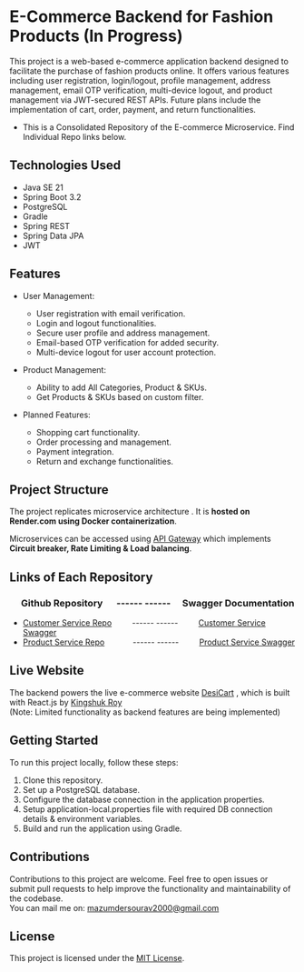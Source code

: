 # E-Commerce Backend for Fashion Products (In Progress)

This project is a web-based e-commerce application backend designed to facilitate the purchase of fashion products online. It offers various features including user registration, login/logout, profile management, address management, email OTP verification, multi-device logout, and product management via JWT-secured REST APIs. Future plans include the implementation of cart, order, payment, and return functionalities.

- This is a Consolidated Repository of the E-commerce  Microservice. Find Individual Repo links below.

## Technologies Used

- Java SE 21
- Spring Boot 3.2
- PostgreSQL
- Gradle
- Spring REST
- Spring Data JPA
- JWT

## Features

- User Management:

  - User registration with email verification.
  - Login and logout functionalities.
  - Secure user profile and address management.
  - Email-based OTP verification for added security.
  - Multi-device logout for user account protection.
- Product Management:
  - Ability to add All Categories, Product & SKUs.
  - Get Products & SKUs based on custom filter.
- Planned Features:
  - Shopping cart functionality.
  - Order processing and management.
  - Payment integration.
  - Return and exchange functionalities.

## Project Structure

The project replicates microservice architecture . It is **hosted on Render.com using Docker containerization**.

Microservices can be accessed using [API Gateway](https://github.com/Ecommerce-Application-Demo/api-gateway) which implements **Circuit breaker, Rate Limiting & Load balancing**.

## Links of Each Repository

### &emsp; Github Repository &emsp; ------ ------ &emsp;Swagger Documentation
- [Customer Service Repo](https://github.com/Ecommerce-Application-Demo/ecommerce_backend-customer_service.git) &emsp;&emsp; ------ ------ &emsp;&emsp; [Customer Service Swagger](https://ecommerce-backend-dev.onrender.com/user/swagger-ui/index.html)
- [Product Service Repo](https://github.com/Ecommerce-Application-Demo/ecommerce_backend-product_service.git) &emsp;&emsp;&emsp; ------ ------ &emsp;&emsp; [Product Service Swagger](https://ecommerce-backend-dev.onrender.com/product/swagger-ui/index.html)

## Live Website

The backend powers the live e-commerce website [DesiCart](https://www.desicart.vercel.app) , which is built with React.js by [Kingshuk Roy](https://github.com/kingoroy)  
(Note: Limited functionality as backend features are being implemented)

## Getting Started

To run this project locally, follow these steps:

1. Clone this repository.
2. Set up a PostgreSQL database.
3. Configure the database connection in the application properties.
4. Setup application-local.properties file with required DB connection details & environment variables.
5. Build and run the application using Gradle.

## Contributions

Contributions to this project are welcome. Feel free to open issues or submit pull requests to help improve the functionality and maintainability of the codebase.  
You can mail me on: mazumdersourav2000@gmail.com

## License

This project is licensed under the [MIT License](LICENSE).
